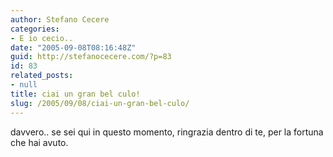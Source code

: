 ```yaml
---
author: Stefano Cecere
categories:
- E io cecio..
date: "2005-09-08T08:16:48Z"
guid: http://stefanocecere.com/?p=83
id: 83
related_posts:
- null
title: ciai un gran bel culo!
slug: /2005/09/08/ciai-un-gran-bel-culo/
---
```


davvero.. se sei qui in questo momento, ringrazia dentro di te, per la fortuna che hai avuto.